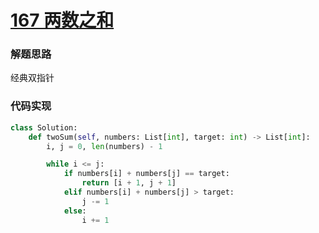 # [167 两数之和](https://leetcode.cn/problems/two-sum-ii-input-array-is-sorted/)

### 解题思路

经典双指针

### 代码实现

```python
class Solution:
    def twoSum(self, numbers: List[int], target: int) -> List[int]:
        i, j = 0, len(numbers) - 1

        while i <= j:
            if numbers[i] + numbers[j] == target:
                return [i + 1, j + 1]
            elif numbers[i] + numbers[j] > target:
                j -= 1
            else:
                i += 1

```

